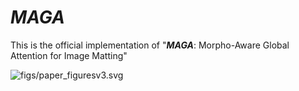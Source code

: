 # *MAGA*



This is the official implementation of "***MAGA***: Morpho-Aware Global Attention for Image Matting"

![figs/paper_figuresv3.svg]()

